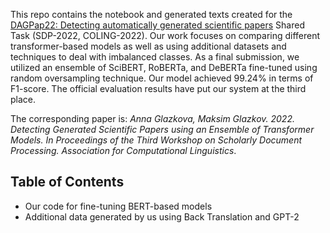 This repo contains the notebook and generated texts created for the <a href='https://www.kaggle.com/competitions/detecting-generated-scientific-papers'>DAGPap22: Detecting automatically generated scientific papers</a> Shared Task (SDP-2022, COLING-2022). Our work focuses on comparing different transformer-based models as well as using additional datasets and techniques to deal with imbalanced classes. As a final submission, we utilized an ensemble of SciBERT, RoBERTa, and DeBERTa fine-tuned using random oversampling technique. Our model achieved 99.24% in terms of F1-score. The official evaluation results have put our system at the third place.

The corresponding paper is: <i>Anna Glazkova, Maksim Glazkov. 2022. Detecting Generated Scientific Papers using an Ensemble of Transformer Models. In Proceedings of the Third Workshop on Scholarly Document Processing. Association for Computational Linguistics</i>.

<h2>Table of Contents</h2>

<ul>
 <li>Our code for fine-tuning BERT-based models</li>
 <li>Additional data generated by us using Back Translation and GPT-2</li>
</ul>
